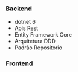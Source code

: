 ### Backend 
- dotnet 6
- Apis Rest
- Entity Framework Core
- Arquitetura DDD 
- Padrão Repositorio 

### Frontend 
